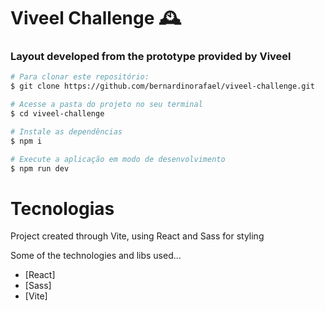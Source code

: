 # Viveel Challenge 🕰️

### Layout developed from the prototype provided by Viveel

```bash
# Para clonar este repositório:
$ git clone https://github.com/bernardinorafael/viveel-challenge.git
```

```bash
# Acesse a pasta do projeto no seu terminal
$ cd viveel-challenge
```

```bash
# Instale as dependências
$ npm i
```

```bash
# Execute a aplicação em modo de desenvolvimento
$ npm run dev
```

# Tecnologias

Project created through Vite, using React and Sass for styling

Some of the technologies and libs used...

- [React]
- [Sass]
- [Vite]
